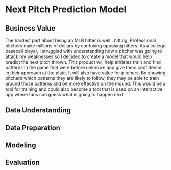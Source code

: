 # Next Pitch Prediction Model

## Business Value
The hardest part about being an MLB hitter is well.. hitting. Professional pitchers make millions of dollars by confusing
opposing hitters. As a college baseball player, I struggled with understanding how a pitcher was going to attack my weaknesses so I decided to create a model that would help predict the next pitch thrown. This product will help athletes train and find patterns in the game that were before unknown and give them confidence in their approach at the plate. It will also have value for pitchers. By showing pitchers which patterns they are likely to follow, they may be able to train around those patterns and be more effective on the mound. This would be a tool for training and could also become a tool that is used on an interactive app where fans can guess what is going to happen next. 

## Data Understanding

## Data Preparation

## Modeling 

## Evaluation 


